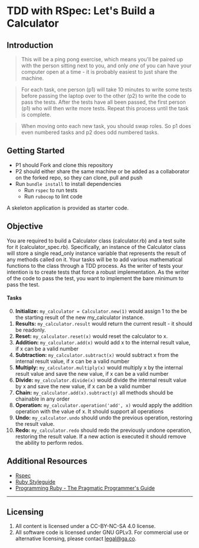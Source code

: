 # TDD with RSpec: Let's Build a Calculator

## Introduction

> This will be a ping pong exercise, which means you'll be paired up with the person sitting next to you, and only _one_ of you can have your computer open at a time - it is probably easiest to just share the machine.

> For each task, one person (p1) will take 10 minutes to write some tests before passing the laptop over to the other (p2) to write the code to pass the tests. After the tests have all been passed, the first person (p1) who will then write more tests. Repeat this process until the task is complete.

> When moving onto each new task, you should swap roles. So p1 does even numbered tasks and p2 does odd numbered tasks.

## Getting Started
* P1 should Fork and clone this repository
* P2 should either share the same machine or be added as a collaborator on the forked repo, so they can clone, pull and push
* Run `bundle install` to install dependencies
  * Run `rspec` to run tests
  * Run `rubocop` to lint code

A skeleton application is provided as starter code.

## Objective
You are required to build a Calculator class (calculator.rb) and a test suite for it (calculator_spec.rb).
Specifically, an instance of the Calculator class will store a single read_only instance variable that represents the result of any methods called on it.
Your tasks will be to add various mathematical functions to the class through a TDD process.
As the writer of tests your intention is to create tests that force a robust implementation.
As the writer of the code to pass the test, you want to implement the bare minimum to pass the test.

#### Tasks
0. **Initialize:** ```my_calculator = Calculator.new(1)``` would assign 1 to the be the starting result of the new my_calculator instance.
0. **Results:** ```my_calculator.result``` would return the current result - it should be readonly. 
0. **Reset:** ```my_calculator.reset(x)``` would reset the calculator to x.
0. **Addition:** ```my_calculator.add(x)``` would add x to the internal result value, if x can be a valid number
0. **Subtraction:** ```my_calculator.subtract(x)``` would subtract x from the internal result value, if x can be a valid number
0. **Multiply:** ```my_calculator.multiply(x)``` would multiply x by the internal result value and save the new value, if x can be a valid number
0. **Divide:** ```my_calculator.divide(x)``` would divide the internal result value by x and save the new value, if x can be a valid number
0. **Chain:** ```my_calculator.add(x).subtract(y)``` all methods should be chainable in any order
0. **Operation:** ```my_calculator.operation('add', x)``` would apply the addition operation with the value of x. It should support all operations
0. **Undo:** ```my_calculator.undo``` should undo the previous operation, restoring the result value.
0. **Redo:** ```my_calculator.redo``` should redo the previously undone operation, restoring the result value. If a new action is executed it should remove the ability to perform redos.

## Additional Resources

- [Rspec](http://rspec.info)
- [Ruby Styleguide](https://github.com/bbatsov/ruby-style-guide)
- [Programming Ruby - The Pragmatic Programmer's Guide](http://phrogz.net/programmingruby/tut_classes.html)


---

## Licensing
1. All content is licensed under a CC-BY-NC-SA 4.0 license.
2. All software code is licensed under GNU GPLv3. For commercial use or alternative licensing, please contact legal@ga.co.
